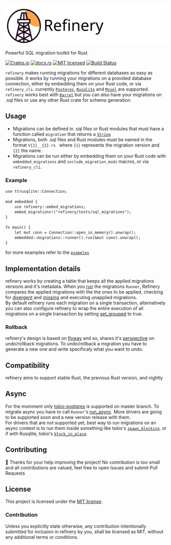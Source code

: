 ![refinery Logo](assets/logo_wide.svg)

Powerful SQL migration toolkit for Rust.

[![Crates.io][crates-badge]][crates-url]
[![docs.rs][docs-badge]][docs-url]
[![MIT licensed][mit-badge]][mit-url]
[![Build Status][circleci-badge]][circleci-url]

[crates-badge]: https://img.shields.io/crates/v/refinery.svg
[crates-url]: https://crates.io/crates/refinery
[docs-badge]: https://docs.rs/refinery/badge.svg
[docs-url]: https://docs.rs/refinery/
[mit-badge]: https://img.shields.io/badge/license-MIT-blue.svg
[mit-url]: LICENSE
[circleci-badge]: https://img.shields.io/circleci/build/github/rust-db/refinery
[circleci-url]: https://circleci.com/gh/rust-db/refinery/tree/master

`refinery` makes running migrations for different databases as easy as possible.
it works by running your migrations on a provided database connection, either by embedding them on your Rust code, or via `refinery_cli`.
currently [`Postgres`](https://crates.io/crates/postgres), [`Rusqlite`](https://crates.io/crates/rusqlite) and [`Mysql`](https://crates.io/crates/mysql) are supported.
`refinery` works best with [`Barrel`](https://crates.io/crates/barrel) but you can also have your migrations on .sql files or use any other Rust crate for schema generation.

## Usage

- Migrations can be defined in .sql files or Rust modules that must have a function called `migration` that returns a [`String`](https://doc.rust-lang.org/std/string/struct.String.html)
- Migrations, both .sql files and Rust modules must be named in the format `V{1}__{2}.rs ` where `{1}` represents the migration version and `{2}` the name.
- Migrations can be run either by embedding them on your Rust code with `embedded_migrations` and `include_migration_mods` macros, or via `refinery_cli`.

### Example
```rust,no_run
use ttrusqlite::Connection;

mod embedded {
    use refinery::embed_migrations;
    embed_migrations!("refinery/tests/sql_migrations");
}

fn main() {
    let mut conn = Connection::open_in_memory().unwrap();
    embedded::migrations::runner().run(&mut conn).unwrap();
}
```

for more examples refer to the [`examples`](examples)

## Implementation details
refinery works by creating a table that keeps all the applied migrations versions and it's metadata. When you [run](https://docs.rs/refinery/latest/refinery/struct.Runner.html#method.run) the migrations `Runner`, Refinery compares the applied migrations with the the ones to be applied, checking for [divergent](https://docs.rs/refinery/0.1.10/refinery/struct.Runner.html#method.set_abort_divergent) and [missing](https://docs.rs/refinery/0.1.10/refinery/struct.Runner.html#method.set_abort_missing) and executing unapplied migrations.\
By default refinery runs each migration on a single transaction, alternatively you can also configure refinery to wrap the entire execution of all migrations on a single transaction by setting [set_grouped](https://docs.rs/refinery/latest/refinery/struct.Runner.html#method.set_grouped) to true.
### Rollback

refinery's design is based on [flyway](https://flywaydb.org/) and so, shares it's [perspective](https://flywaydb.org/documentation/command/undo#important-notes) on undo/rollback migrations. To undo/rollback a migration you have to generate a new one and write specificaly what you want to undo.

## Compatibility

refinery aims to support stable Rust, the previous Rust version, and nightly


## Async

For the momment only [tokio-postgres](https://crates.io/crates/tokio-postgres) is supported on master branch. To migrate async you have to call `Runner`'s [run_async](https://github.com/rust-db/refinery/blob/master/refinery_migrations/src/lib.rs#L216).
More drivers are going to be supported soon and a new version release with them.\
For drivers that are not supported yet, best way to run migrations on an async context is to run them inside something like tokio's [`spawn_blocking`](https://docs.rs/tokio/0.2.4/tokio/task/fn.spawn_blocking.html), or if with Rusqlite, tokio's [`block_in_place`](https://docs.rs/tokio/0.2.0/tokio/task/fn.block_in_place.html).

## Contributing

:balloon: Thanks for your help improving the project!
No contribution is too small and all contributions are valued, feel free to open Issues and submit Pull Requests

## License

This project is licensed under the [MIT license](LICENSE).

### Contribution

Unless you explicitly state otherwise, any contribution intentionally submitted
for inclusion in refinery by you, shall be licensed as MIT, without any additional
terms or conditions.
